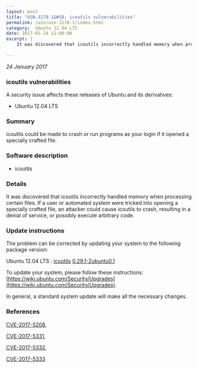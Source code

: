 ```yaml
---
layout: post
title: "USN-3178-1&#58; icoutils vulnerabilities"
permalink: /usn/usn-3178-1/index.html
category:  Ubuntu 12.04 LTS
date: 2017-01-24 12:00:00
excerpt: |
    It was discovered that icoutils incorrectly handled memory when processing certain files. If a user or automated system were tricked into opening a specially crafted file, an attacker could cause icoutils to crash, resulting in a denial of service, or possibly execute arbitrary code. 
    
--- 
```

 
 

*24 January 2017*

### icoutils vulnerabilities

A security issue affects these releases of Ubuntu and its derivatives:

* Ubuntu 12.04 LTS

### Summary

icoutils could be made to crash or run programs as your login if it opened a specially crafted file.

### Software description

* icoutils 

### Details

It was discovered that icoutils incorrectly handled memory when processing certain files. If a user or automated system were tricked into opening a specially crafted file, an attacker could cause icoutils to crash, resulting in a denial of service, or possibly execute arbitrary code. 

### Update instructions

The problem can be corrected by updating your system to the following package version:

Ubuntu 12.04 LTS
 : [icoutils](https://launchpad.net/ubuntu/+source/icoutils) <span> [0.29.1-2ubuntu0.1](https://launchpad.net/ubuntu/+source/icoutils/0.29.1-2ubuntu0.1) </span> 

To update your system, please follow these instructions: [https://wiki.ubuntu.com/Security/Upgrades](https://wiki.ubuntu.com/Security/Upgrades).

In general, a standard system update will make all the necessary changes. 

### References

 
 [CVE-2017-5208](http://people.ubuntu.com/~ubuntu-security/cve/CVE-2017-5208), 

 [CVE-2017-5331](http://people.ubuntu.com/~ubuntu-security/cve/CVE-2017-5331), 

 [CVE-2017-5332](http://people.ubuntu.com/~ubuntu-security/cve/CVE-2017-5332), 

 [CVE-2017-5333](http://people.ubuntu.com/~ubuntu-security/cve/CVE-2017-5333)
 

